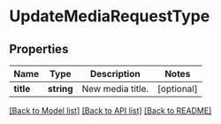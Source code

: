 # UpdateMediaRequestType

## Properties
Name | Type | Description | Notes
------------ | ------------- | ------------- | -------------
**title** | **string** | New media title. | [optional] 

[[Back to Model list]](../../README.md#documentation-for-models) [[Back to API list]](../../README.md#documentation-for-api-endpoints) [[Back to README]](../../README.md)

